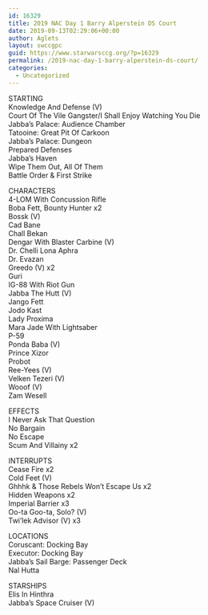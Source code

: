 ```yaml
---
id: 16329
title: 2019 NAC Day 1 Barry Alperstein DS Court
date: 2019-09-13T02:29:06+00:00
author: Aglets
layout: swccgpc
guid: https://www.starwarsccg.org/?p=16329
permalink: /2019-nac-day-1-barry-alperstein-ds-court/
categories:
  - Uncategorized
---
```

STARTING  
Knowledge And Defense (V)  
Court Of The Vile Gangster/I Shall Enjoy Watching You Die  
Jabba&#8217;s Palace: Audience Chamber  
Tatooine: Great Pit Of Carkoon  
Jabba&#8217;s Palace: Dungeon  
Prepared Defenses  
Jabba&#8217;s Haven  
Wipe Them Out, All Of Them  
Battle Order & First Strike

CHARACTERS  
4-LOM With Concussion Rifle  
Boba Fett, Bounty Hunter x2  
Bossk (V)  
Cad Bane  
Chall Bekan  
Dengar With Blaster Carbine (V)  
Dr. Chelli Lona Aphra  
Dr. Evazan  
Greedo (V) x2  
Guri  
IG-88 With Riot Gun  
Jabba The Hutt (V)  
Jango Fett  
Jodo Kast  
Lady Proxima  
Mara Jade With Lightsaber  
P-59  
Ponda Baba (V)  
Prince Xizor  
Probot  
Ree-Yees (V)  
Velken Tezeri (V)  
Wooof (V)  
Zam Wesell

EFFECTS  
I Never Ask That Question  
No Bargain  
No Escape  
Scum And Villainy x2

INTERRUPTS  
Cease Fire x2  
Cold Feet (V)  
Ghhhk & Those Rebels Won&#8217;t Escape Us x2  
Hidden Weapons x2  
Imperial Barrier x3  
Oo-ta Goo-ta, Solo? (V)  
Twi&#8217;lek Advisor (V) x3

LOCATIONS  
Coruscant: Docking Bay  
Executor: Docking Bay  
Jabba&#8217;s Sail Barge: Passenger Deck  
Nal Hutta

STARSHIPS  
Elis In Hinthra  
Jabba&#8217;s Space Cruiser (V)